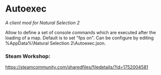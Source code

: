# Autoexec
*A client mod for Natural Selection 2*

Allow to define a set of console commands which are executed after the loading of a map.
Default is to set "fps on".
Can be configure by editing %AppData%\Natural Selection 2\Autoexec.json.

### Steam Workshop: 
https://steamcommunity.com/sharedfiles/filedetails/?id=1752004581
